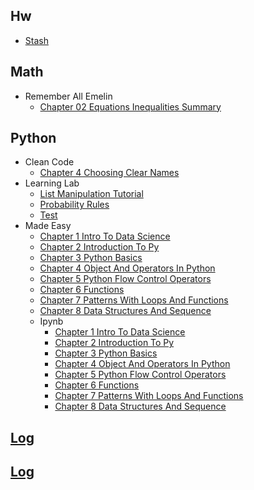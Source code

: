 
## Hw
  * [Stash](HW/stash.py)

## Math
  * Remember All Emelin
    * [Chapter 02 Equations Inequalities Summary](Math/remember_all_emelin/chapter_02_equations_inequalities_summary.ipynb)

## Python
  * Clean Code
    * [Chapter 4 Choosing Clear Names](Python/clean_code/chapter_4_choosing_clear_names.ipynb)
  * Learning Lab
    * [List Manipulation Tutorial](Python/learning_lab/list_manipulation_tutorial.py)
    * [Probability Rules](Python/learning_lab/probability_rules.py)
    * [Test](Python/learning_lab/test.py)
  * Made Easy
    * [Chapter 1 Intro To Data Science](Python/made_easy/chapter_1_intro_to_data_science.py)
    * [Chapter 2 Introduction To Py](Python/made_easy/chapter_2_introduction_to_py.py)
    * [Chapter 3 Python Basics](Python/made_easy/chapter_3_python_basics.py)
    * [Chapter 4 Object And Operators In Python](Python/made_easy/chapter_4_object_and_operators_in_python.py)
    * [Chapter 5 Python Flow Control Operators](Python/made_easy/chapter_5_python_flow_control_operators.py)
    * [Chapter 6 Functions](Python/made_easy/chapter_6_functions.py)
    * [Chapter 7 Patterns With Loops And Functions](Python/made_easy/chapter_7_patterns_with_loops_and_functions.py)
    * [Chapter 8 Data Structures And Sequence](Python/made_easy/chapter_8_data_structures_and_sequence.py)
    * Ipynb
      * [Chapter 1 Intro To Data Science](Python/made_easy/ipynb/chapter_1_intro_to_data_science.ipynb)
      * [Chapter 2 Introduction To Py](Python/made_easy/ipynb/chapter_2_introduction_to_py.ipynb)
      * [Chapter 3 Python Basics](Python/made_easy/ipynb/chapter_3_python_basics.ipynb)
      * [Chapter 4 Object And Operators In Python](Python/made_easy/ipynb/chapter_4_object_and_operators_in_python.ipynb)
      * [Chapter 5 Python Flow Control Operators](Python/made_easy/ipynb/chapter_5_python_flow_control_operators.ipynb)
      * [Chapter 6 Functions](Python/made_easy/ipynb/chapter_6_functions.ipynb)
      * [Chapter 7 Patterns With Loops And Functions](Python/made_easy/ipynb/chapter_7_patterns_with_loops_and_functions.ipynb)
      * [Chapter 8 Data Structures And Sequence](Python/made_easy/ipynb/chapter_8_data_structures_and_sequence.ipynb)

## [Log](/log.ipynb)

## [Log](/log.py)
